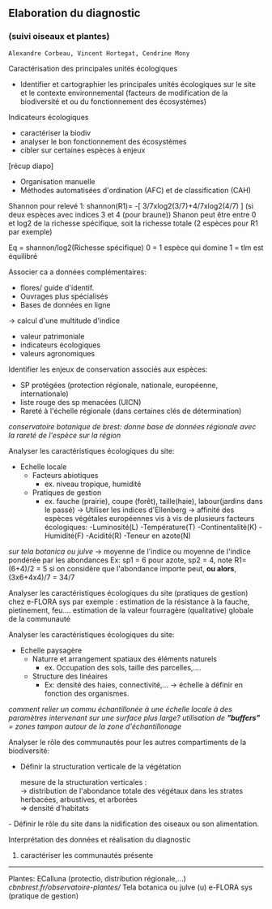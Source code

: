 ## Elaboration du diagnostic
### (suivi oiseaux et plantes)

	Alexandre Corbeau, Vincent Hortegat, Cendrine Mony


Caractérisation des principales unités écologiques
- Identifier et cartographier les principales unités écologiques sur le site et le contexte environnemental (facteurs de modification de la biodiversité et ou du fonctionnement des écosystèmes)

Indicateurs écologiques
- caractériser la biodiv
- analyser le bon fonctionnement des écosystèmes
- cibler sur certaines espèces à enjeux

[récup diapo]

- Organisation manuelle
- Méthodes automatisées d'ordination (AFC) et de classification (CAH)


Shannon pour relevé 1:
shannon(R1)= -[ 3/7xlog2(3/7)+4/7xlog2(4/7) ]
(si deux espèces avec indices 3 et 4 (pour braune))
Shanon peut être entre 0 et log2 de la richesse spécifique, soit la richesse totale (2 espèces pour R1 par exemple)

Eq = shannon/log2(Richesse spécifique)
0 = 1 espèce qui domine
1 = tlm est équilibré


Associer ca a données complémentaires:
- flores/ guide d'identif.
- Ouvrages plus spécialisés
- Bases de données en ligne

-> calcul d'une multitude d'indice
- valeur patrimoniale
- indicateurs écologiques
- valeurs agronomiques


Identifier les enjeux de conservation associés aux espèces:
- SP protégées (protection régionale, nationale, européenne, internationale)
- liste rouge des sp menacées (UICN)
- Rareté à l'échelle régionale (dans certaines clés de détermination)

*conservatoire botanique de brest: donne base de données régionale avec la rareté de l'espèce sur la région*


Analyser les caractéristiques écologiques du site:
- Echelle locale
	- Facteurs abiotiques
		- ex. niveau tropique, humidité
	- Pratiques de gestion
		- ex. fauche (prairie), coupe (forêt), taille(haie), labour(jardins dans le passé)
-> Utiliser les indices d'Ellenberg
-> affinité des espèces végétales européennes vis à vis de plusieurs facteurs écologiques:
-Luminosité(L)
-Température(T)
-Continentalité(K)
-Humidité(F)
-Acidité(R)
-Teneur en azote(N)

*sur tela botanica ou julve*
-> moyenne de l'indice ou moyenne de l'indice pondérée par les abondances
Ex: sp1 = 6 pour azote, sp2 = 4, note R1=(6+4)/2 = 5 si on considère que l'abondance importe peut, **ou alors**, (3x6+4x4)/7 = 34/7

Analyser les caractéristiques écologiques du site (pratiques de gestion) chez e-FLORA sys par exemple : estimation de la résistance à la fauche, pietinement, feu.... estimation de la valeur fourragère (qualitative) globale de la communauté

Analyser les caractéristiques écologiques du site:
- Echelle paysagère
	- Naturre et arrangement spatiaux des éléments naturels
		- ex. Occupation des sols, taille des parcelles,....
	- Structure des linéaires
		- Ex: densité des haies, connectivité,...
-> échelle à définir en fonction des organismes.

*comment relier un commu échantillonée à une échelle locale à des paramètres intervenant sur une surface plus large? 
utilisation de **"buffers"** = zones tampon autour de la zone d'échantillonage*


Analyser le rôle des communautés pour les autres compartiments de la biodiversité:
- Définir la structuration verticale de la végétation
<ul> mesure de la structuration verticales : <br> -> distribution de l'abondance totale des végétaux dans les strates herbacées, arbustives, et arborées <br> => densité d'habitats</ul>
- Définir le rôle du site dans la nidification des oiseaux ou son alimentation.



Interprétation des données et réalisation du diagnostic
1. caractériser les communautés présente















____
Plantes:
ECalluna (protectio, distribution régionale,...)
*cbnbrest.fr/observatoire-plantes/*
Tela botanica ou julve (u)
e-FLORA sys (pratique de gestion)
